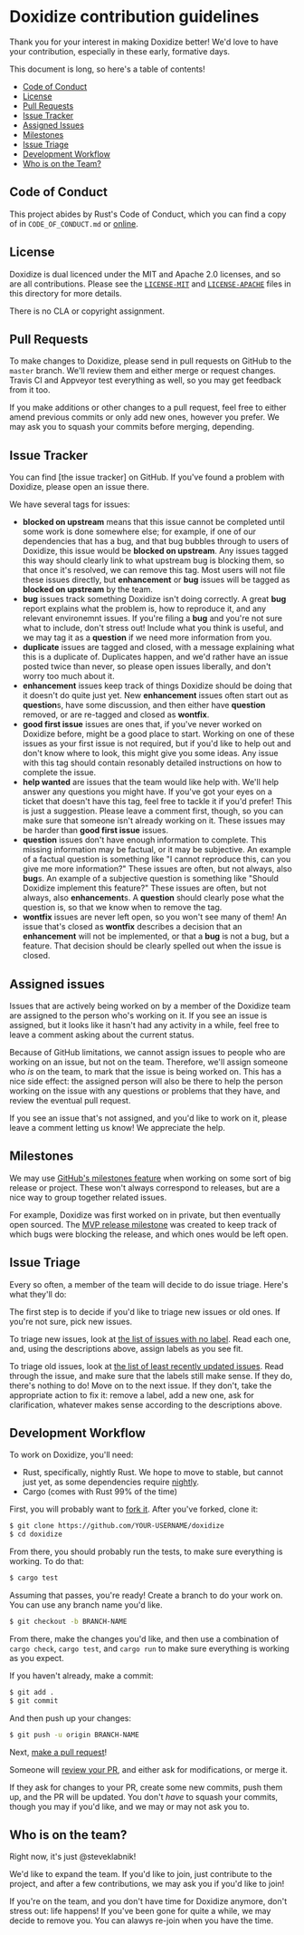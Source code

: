 # Doxidize contribution guidelines

Thank you for your interest in making Doxidize better! We'd love to have your
contribution, especially in these early, formative days.

This document is long, so here's a table of contents!

* [Code of Conduct](#code-of-conduct)
* [License](#license)
* [Pull Requests](#pull-requests)
* [Issue Tracker](#issue-tracker)
* [Assigned Issues](#assigned-issues)
* [Milestones](#milestones)
* [Issue Triage](#issue-triage)
* [Development Workflow](#development-workflow)
* [Who is on the Team?](#who-is-on-the-team)

## Code of Conduct

This project abides by Rust's Code of Conduct, which you can find a copy of
in `CODE_OF_CONDUCT.md` or [online](https://www.rust-lang.org/conduct.html).

## License

Doxidize is dual licenced under the MIT and Apache 2.0 licenses, and so are
all contributions. Please see the [`LICENSE-MIT`] and [`LICENSE-APACHE`]
files in this directory for more details.

There is no CLA or copyright assignment.

[`LICENSE-MIT`]: https://github.com/steveklabnik/rustdoc/blob/master/LICENSE-MIT
[`LICENSE-APACHE`]: https://github.com/steveklabnik/rustdoc/blob/master/LICENSE-APACHE

## Pull Requests

To make changes to Doxidize, please send in pull requests on GitHub to the
`master` branch. We'll review them and either merge or request changes. Travis
CI and Appveyor test everything as well, so you may get feedback from it too.

If you make additions or other changes to a pull request, feel free to either amend
previous commits or only add new ones, however you prefer. We may ask you to squash
your commits before merging, depending.

## Issue Tracker

You can find [the issue tracker] on GitHub. If you've found a problem with
Doxidize, please open an issue there.

[issue tracker]: https://github.com/steveklabnik/doxidize/issues

We have several tags for issues:

* **blocked on upstream** means that this issue cannot be completed until
  some work is done somewhere else; for example, if one of our dependencies
  that has a bug, and that bug bubbles through to users of Doxidize, this
  issue would be **blocked on upstream**. Any issues tagged this way should
  clearly link to what upstream bug is blocking them, so that once it's
  resolved, we can remove this tag. Most users will not file these issues
  directly, but **enhancement** or **bug** issues will be tagged as
  **blocked on upstream** by the team.
* **bug** issues track something Doxidize isn't doing correctly. A great
  **bug** report explains what the problem is, how to reproduce it, and any
  relevant environemnt issues. If you're filing a **bug** and you're not
  sure what to include, don't stress out! Include what you think is useful,
  and we may tag it as a **question** if we need more information from you.
* **duplicate** issues are tagged and closed, with a message explaining what
  this is a duplicate of. Duplicates happen, and we'd rather have an issue
  posted twice than never, so please open issues liberally, and don't worry
  too much about it.
* **enhancement** issues keep track of things Doxidize should be doing that it
  doesn't do quite just yet. New **enhancement** issues often start out as
  **question**s, have some discussion, and then either have **question**
  removed, or are re-tagged and closed as **wontfix**.
* **good first issue** issues are ones that, if you've never worked on Doxidize
  before, might be a good place to start. Working on one of these issues as
  your first issue is not required, but if you'd like to help out and don't
  know where to look, this might give you some ideas. Any issue with this
  tag should contain resonably detailed instructions on how to complete
  the issue.
* **help wanted** are issues that the team would like help with. We'll help
  answer any questions you might have. If you've got your eyes on a ticket
  that doesn't have this tag, feel free to tackle it if you'd prefer! This is
  just a suggestion. Please leave a comment first, though, so you can make sure
  that someone isn't already working on it. These issues may be harder than
  **good first issue** issues.
* **question** issues don't have enough information to complete. This missing
  information may be factual, or it may be subjective. An example of a
  factual question is something like "I cannot reproduce this, can you give
  me more information?" These issues are often, but not always, also **bug**s.
  An example of a subjective question is something like "Should Doxidize
  implement this feature?" These issues are often, but not always, also
  **enhancement**s. A **question** should clearly pose what the question is,
  so that we know when to remove the tag.
* **wontfix** issues are never left open, so you won't see many of them!
  An issue that's closed as **wontfix** describes a decision that an
  **enhancement** will not be implemented, or that a **bug** is not
  a bug, but a feature. That decision should be clearly spelled out when
  the issue is closed.

## Assigned issues

Issues that are actively being worked on by a member of the Doxidize team are
assigned to the person who's working on it. If you see an issue is assigned,
but it looks like it hasn't had any activity in a while, feel free to
leave a comment asking about the current status.

Because of GitHub limitations, we cannot assign issues to people who are
working on an issue, but not on the team. Therefore, we'll assign someone
who *is* on the team, to mark that the issue is being worked on. This has
a nice side effect: the assigned person will also be there to help the
person working on the issue with any questions or problems that they
have, and review the eventual pull request.

If you see an issue that's not assigned, and you'd like to work on it,
please leave a comment letting us know! We appreciate the help.

## Milestones

We may use [GitHub's milestones feature] when working on some sort of big
release or project. These won't always correspond to releases, but are a nice
way to group together related issues.

For example, Doxidize was first worked on in private, but then eventually
open sourced. The [MVP release milestone] was created to keep track of which
bugs were blocking the release, and which ones would be left open.

[GitHub's milestones feature]: https://github.com/steveklabnik/doxidize/milestones
[MVP release milestone]: https://github.com/steveklabnik/doxidize/milestone/1

## Issue Triage

Every so often, a member of the team will decide to do issue triage. Here's
what they'll do:

The first step is to decide if you'd like to triage new issues or old ones.
If you're not sure, pick new issues.

To triage new issues, look at [the list of issues with no label]. Read each
one, and, using the descriptions above, assign labels as you see fit.

[the list of issues with no label]: https://github.com/steveklabnik/doxidize/issues?q=is%3Aopen+is%3Aissue+no%3Alabel

To triage old issues, look at [the list of least recently updated issues].
Read through the issue, and make sure that the labels still make sense. If
they do, there's nothing to do! Move on to the next issue. If they don't,
take the appropriate action to fix it: remove a label, add a new one, ask for
clarification, whatever makes sense according to the descriptions above.

[the list of least recently updated issues]: https://github.com/steveklabnik/doxidize/issues?q=is%3Aopen+is%3Aissue+sort%3Aupdated-asc

## Development Workflow

To work on Doxidize, you'll need:

* Rust, specifically, nightly Rust. We hope to move to stable, but cannot just
  yet, as some dependencies require [nightly].
* Cargo (comes with Rust 99% of the time)

[nightly]: https://github.com/rust-lang-nursery/rustup.rs/blob/master/README.md#working-with-nightly-rust

First, you will probably want to [fork it]. After you've forked, clone it:

[fork it]: https://help.github.com/articles/fork-a-repo/

```bash
$ git clone https://github.com/YOUR-USERNAME/doxidize
$ cd doxidize
```

From there, you should probably run the tests, to make sure everything
is working. To do that:

```bash
$ cargo test
```

Assuming that passes, you're ready! Create a branch to do your work on.
You can use any branch name you'd like.

```bash
$ git checkout -b BRANCH-NAME
```

From there, make the changes you'd like, and then use a combination
of `cargo check`, `cargo test`, and `cargo run` to make sure
everything is working as you expect.

If you haven't already, make a commit:

```bash
$ git add .
$ git commit
```

And then push up your changes:

```bash
$ git push -u origin BRANCH-NAME
```

Next, [make a pull request]!

[make a pull request]: https://help.github.com/articles/creating-a-pull-request/

Someone will [review your PR], and either ask for modifications, or merge it.

[review your PR]: https://help.github.com/articles/about-pull-request-reviews/

If they ask for changes to your PR, create some new commits, push them up, and
the PR will be updated. You don't *have* to squash your commits, though you may
if you'd like, and we may or may not ask you to.

## Who is on the team?

Right now, it's just @steveklabnik!

We'd like to expand the team. If you'd like to join, just contribute to the
project, and after a few contributions, we may ask you if you'd like to
join!

If you're on the team, and you don't have time for Doxidize anymore, don't
stress out: life happens! If you've been gone for quite a while, we may
decide to remove you. You can alawys re-join when you have the time.